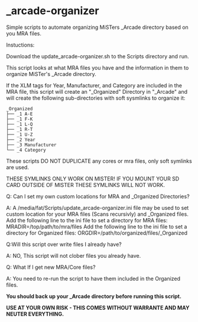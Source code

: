 # _arcade-organizer

Simple scripts to automate organizing MiSTers \_Arcade directory based on you MRA files.

Instuctions:

Download the update_arcade-organizer.sh to the Scripts directory and run.

This script looks at what MRA files you have and the information in them to organize MiSTer's \_Arcade directory. 

If the XLM tags for Year, Manufacturer, and Category are included in the MRA file, this script will create an "\_Organized" Directory in "\_Arcade" and will create the following sub-directories with soft sysmlinks to organize it:

```
_Organized
├── _1 A-E
├── _1 F-K
├── _1 L-Q
├── _1 R-T
├── _1 U-Z
├── _2 Year
├── _3 Manufacturer
└── _4 Category
```
These scripts DO NOT DUPLICATE any cores or mra files, only soft symlinks are used.

THESE SYMLINKS ONLY WORK ON MISTER! IF YOU MOUNT YOUR SD CARD OUTSIDE OF MISTER THESE SYMLINKS WILL NOT WORK.

Q: Can I set my own custom locations for MRA and \_Organized Directories?

A: A /media/fat/Scripts/update_arcade-organizer.ini file may be used to set custom location for your MRA files (Scans recursivly) and \_Organized files.
Add the following line to the ini file to set a directory for MRA files: MRADIR=/top/path/to/mra/files
Add the following line to the ini file to set a directory for Organized files: ORGDIR=/path/to/organized/files/\_Organized


Q:Will this script over write files I already have?

A: NO, This script will not clober files you already have.


Q: What If I get new MRA/Core files? 

A: You need to re-run the script to have them included in the Organized files.


**You should back up your \_Arcade directory before running this script.**

**USE AT YOUR OWN RISK - THIS COMES WITHOUT WARRANTE AND MAY NEUTER EVERYTHING.**
